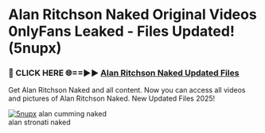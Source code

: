 # Alan Ritchson Naked Original Videos 0nlyFans Leaked - Files Updated! (5nupx)

<h3>🔴 CLICK HERE 🌐==►► <a href="https://tinyurl.com/up5wt9bj" rel="nofollow">Alan Ritchson Naked Updated Files</a></h3>

Get Alan Ritchson Naked and all content. Now you can access all videos and pictures of Alan Ritchson Naked. New Updated Files 2025!

[![5nupx](https://i.imgur.com/ABiUzMV.gif)](https://tinyurl.com/up5wt9bj)
alan cumming naked<br>
alan stronati naked